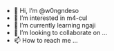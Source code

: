 - 👋 Hi, I’m @w0ngndeso
- 👀 I’m interested in m4-cul 
- 🌱 I’m currently learning ngaji
- 💞️ I’m looking to collaborate on ...
- 📫 How to reach me ...

<!---
w0ngndeso/w0ngndeso is a ✨ special ✨ repository because its `README.md` (this file) appears on your GitHub profile.
You can click the Preview link to take a look at your changes.
--->
